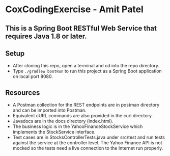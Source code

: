 # CoxCodingExercise - Amit Patel

## This is a Spring Boot RESTful Web Service that requires Java 1.8 or later.

## Setup
* After cloning this repo, open a terminal and cd into the repo directory.
* Type `./gradlew bootRun` to run this project as a Spring Boot application on local port 8080.

## Resources 
* A Postman collection for the REST endpoints are in postman directory and can be imported into Postman.  
* Equivalent cURL commands are also provided in the curl directory.  
* Javadocs are in the docs directory (index.html).  
* The business logic is in the YahooFinanceStockService which implements the StockService interface.  
* Test cases are in StocksControllerTests.java under src/test and run tests against the service at the controller level.  The Yahoo Finance API is not mocked so the tests need a live connection to the Internet run properly.




